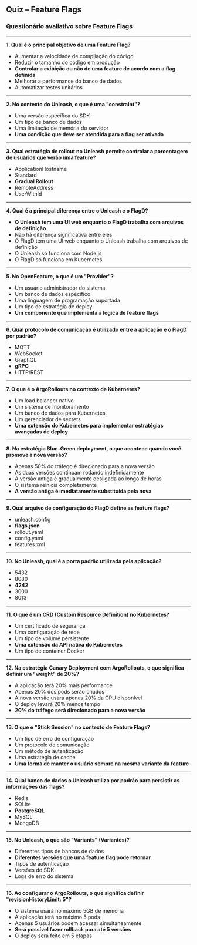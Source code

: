 ## Quiz – Feature Flags

### Questionário avaliativo sobre Feature Flags

---

**1. Qual é o principal objetivo de uma Feature Flag?**

- Aumentar a velocidade de compilação do código
- Reduzir o tamanho do código em produção
- **Controlar a exibição ou não de uma feature de acordo com a flag definida**
- Melhorar a performance do banco de dados
- Automatizar testes unitários

---

**2. No contexto do Unleash, o que é uma "constraint"?**

- Uma versão específica do SDK
- Um tipo de banco de dados
- Uma limitação de memória do servidor
- **Uma condição que deve ser atendida para a flag ser ativada**

---

**3. Qual estratégia de rollout no Unleash permite controlar a porcentagem de usuários que verão uma feature?**

- ApplicationHostname
- Standard
- **Gradual Rollout**
- RemoteAddress
- UserWithId

---

**4. Qual é a principal diferença entre o Unleash e o FlagD?**

- **O Unleash tem uma UI web enquanto o FlagD trabalha com arquivos de definição**
- Não há diferença significativa entre eles
- O FlagD tem uma UI web enquanto o Unleash trabalha com arquivos de definição
- O Unleash só funciona com Node.js
- O FlagD só funciona em Kubernetes

---

**5. No OpenFeature, o que é um "Provider"?**

- Um usuário administrador do sistema
- Um banco de dados específico
- Uma linguagem de programação suportada
- Um tipo de estratégia de deploy
- **Um componente que implementa a lógica de feature flags**

---

**6. Qual protocolo de comunicação é utilizado entre a aplicação e o FlagD por padrão?**

- MQTT
- WebSocket
- GraphQL
- **gRPC**
- HTTP/REST

---

**7. O que é o ArgoRollouts no contexto de Kubernetes?**

- Um load balancer nativo
- Um sistema de monitoramento
- Um banco de dados para Kubernetes
- Um gerenciador de secrets
- **Uma extensão do Kubernetes para implementar estratégias avançadas de deploy**

---

**8. Na estratégia Blue-Green deployment, o que acontece quando você promove a nova versão?**

- Apenas 50% do tráfego é direcionado para a nova versão
- As duas versões continuam rodando indefinidamente
- A versão antiga é gradualmente desligada ao longo de horas
- O sistema reinicia completamente
- **A versão antiga é imediatamente substituída pela nova**

---

**9. Qual arquivo de configuração do FlagD define as feature flags?**

- unleash.config
- **flags.json**
- rollout.yaml
- config.yaml
- features.xml

---

**10. No Unleash, qual é a porta padrão utilizada pela aplicação?**

- 5432
- 8080
- **4242**
- 3000
- 8013

---

**11. O que é um CRD (Custom Resource Definition) no Kubernetes?**

- Um certificado de segurança
- Uma configuração de rede
- Um tipo de volume persistente
- **Uma extensão da API nativa do Kubernetes**
- Um tipo de container Docker

---

**12. Na estratégia Canary Deployment com ArgoRollouts, o que significa definir um "weight" de 20%?**

- A aplicação terá 20% mais performance
- Apenas 20% dos pods serão criados
- A nova versão usará apenas 20% da CPU disponível
- O deploy levará 20% menos tempo
- **20% do tráfego será direcionado para a nova versão**

---

**13. O que é "Stick Session" no contexto de Feature Flags?**

- Um tipo de erro de configuração
- Um protocolo de comunicação
- Um método de autenticação
- Uma estratégia de cache
- **Uma forma de manter o usuário sempre na mesma variante da feature**

---

**14. Qual banco de dados o Unleash utiliza por padrão para persistir as informações das flags?**

- Redis
- SQLite
- **PostgreSQL**
- MySQL
- MongoDB

---

**15. No Unleash, o que são "Variants" (Variantes)?**

- Diferentes tipos de bancos de dados
- **Diferentes versões que uma feature flag pode retornar**
- Tipos de autenticação
- Versões do SDK
- Logs de erro do sistema

---

**16. Ao configurar o ArgoRollouts, o que significa definir "revisionHistoryLimit: 5"?**

- O sistema usará no máximo 5GB de memória
- A aplicação terá no máximo 5 pods
- Apenas 5 usuários podem acessar simultaneamente
- **Será possível fazer rollback para até 5 versões**
- O deploy será feito em 5 etapas
